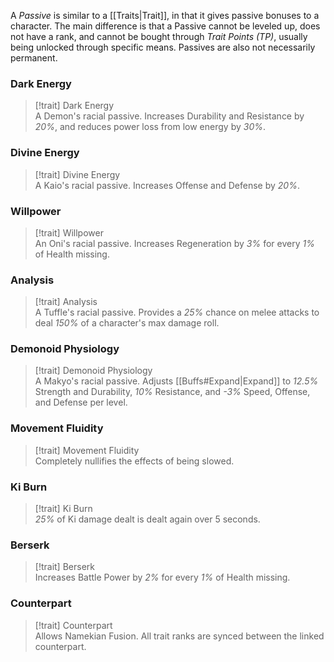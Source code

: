 A *Passive* is similar to a [[Traits|Trait]], in that it gives passive bonuses to a character. The main difference is that a Passive cannot be leveled up, does not have a rank, and cannot be bought through *Trait Points (TP)*, usually being unlocked through specific means. Passives are also not necessarily permanent.

### Dark Energy
> [!trait] Dark Energy  
> A Demon's racial passive. Increases Durability and Resistance by *20%*, and reduces power loss from low energy by *30%*.

### Divine Energy
> [!trait] Divine Energy  
> A Kaio's racial passive. Increases Offense and Defense by *20%*.

### Willpower
> [!trait] Willpower  
> An Oni's racial passive. Increases Regeneration by *3%* for every *1%* of Health missing.

### Analysis
> [!trait] Analysis  
> A Tuffle's racial passive. Provides a *25%* chance on melee attacks to deal *150%* of a character's max damage roll.

### Demonoid Physiology
> [!trait] Demonoid Physiology  
> A Makyo's racial passive. Adjusts [[Buffs#Expand|Expand]] to *12.5%* Strength and Durability, *10%* Resistance, and *-3%* Speed, Offense, and Defense per level.

### Movement Fluidity
> [!trait] Movement Fluidity  
> Completely nullifies the effects of being slowed.

### Ki Burn
> [!trait] Ki Burn  
> *25%* of Ki damage dealt is dealt again over 5 seconds.

### Berserk
> [!trait] Berserk  
> Increases Battle Power by *2%* for every *1%* of Health missing.

### Counterpart
> [!trait] Counterpart  
> Allows Namekian Fusion. All trait ranks are synced between the linked counterpart.